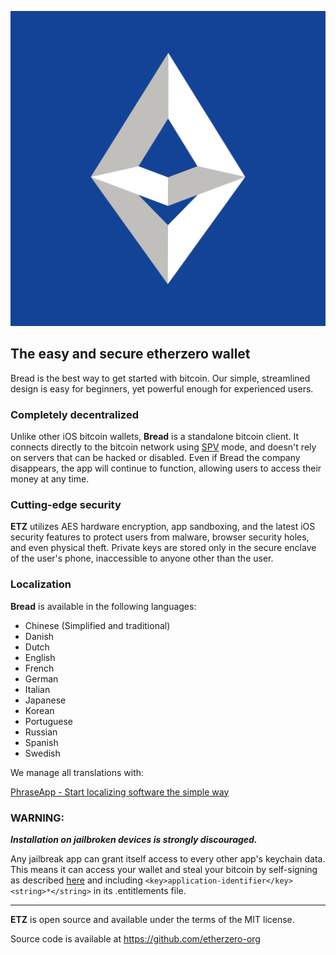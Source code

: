 [![Bread](/images/top-logo.png)](https://etherzero.org)

## The easy and secure etherzero wallet

Bread is the best way to get started with bitcoin. Our simple, streamlined design is easy for beginners, yet powerful enough for experienced users.

### Completely decentralized

Unlike other iOS bitcoin wallets, **Bread** is a standalone bitcoin client. It connects directly to the bitcoin network using [SPV](https://en.bitcoin.it/wiki/Thin_Client_Security#Header-Only_Clients) mode, and doesn't rely on servers that can be hacked or disabled. Even if Bread the company disappears, the app will continue to function, allowing users to access their money at any time.

### Cutting-edge security

**ETZ** utilizes AES hardware encryption, app sandboxing, and the latest iOS security features to protect users from malware, browser security holes, and even physical theft. Private keys are stored only in the secure enclave of the user's phone, inaccessible to anyone other than the user.


### Localization

**Bread** is available in the following languages:

- Chinese (Simplified and traditional)
- Danish
- Dutch
- English
- French
- German
- Italian
- Japanese
- Korean
- Portuguese
- Russian
- Spanish
- Swedish

We manage all translations with:

[PhraseApp - Start localizing software the simple way](https://phraseapp.com)

### WARNING:

***Installation on jailbroken devices is strongly discouraged.***

Any jailbreak app can grant itself access to every other app's keychain data. This means it can access your wallet and steal your bitcoin by self-signing as described [here](http://www.saurik.com/id/8) and including `<key>application-identifier</key><string>*</string>` in its .entitlements file.

---

**ETZ** is open source and available under the terms of the MIT license.

Source code is available at https://github.com/etherzero-org